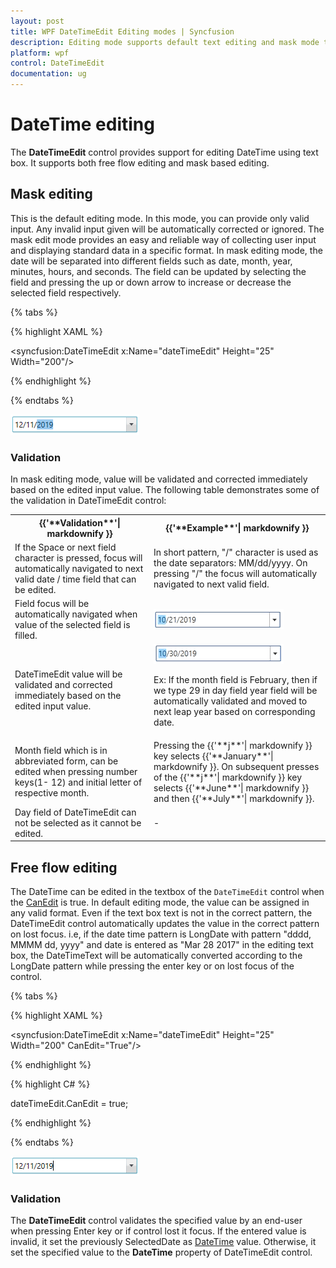 ```yaml
---
layout: post
title: WPF DateTimeEdit Editing modes | Syncfusion
description: Editing mode supports default text editing and mask mode that helps to restrict the date input in formatted values based on a date-time pattern.
platform: wpf
control: DateTimeEdit
documentation: ug
---
```


# DateTime editing

The **DateTimeEdit** control provides support for editing DateTime using text box. It supports both free flow editing and mask based editing. 

## Mask editing

This is the default editing mode. In this mode, you can provide only valid input. Any invalid input given will be automatically corrected or ignored. The mask edit mode provides an easy and reliable way of collecting user input and displaying standard data in a specific format. In mask editing mode, the date will be separated into different fields such as date, month, year, minutes, hours, and seconds. The field can be updated by selecting the field and pressing the up or down arrow to increase or decrease the selected field respectively.

{% tabs %}

{% highlight XAML %}

<syncfusion:DateTimeEdit x:Name="dateTimeEdit" Height="25" Width="200"/>

{% endhighlight %}

{% endtabs %}

![WPF DateTimeEdit mask editing](Editing-Support_images/wpf-datetimeedit-mask-mode.png)

### Validation

In mask editing mode, value will be validated and corrected immediately based on the edited input value.  The following table demonstrates some of the validation in DateTimeEdit control:

<table>
<tr>
<th>
{{'**Validation**'| markdownify }} </th><th>
{{'**Example**'| markdownify }} </th></tr>
<tr>
<td>
If the Space or next field character is pressed, focus will automatically navigated to next valid date / time field that can be edited.</td><td>
In short pattern, "/" character is used as the date separators: MM/dd/yyyy. On pressing "/" the focus will automatically navigated to next valid field.</td></tr>
<tr>
<td>
Field focus will be automatically navigated when value of the selected field is filled.</td><td>
<img src="Editing-Support_images/wpf-datetimeedit-automatic-navigation.gif" alt="WPF DateTimeEdit automatic navigation"> </td></tr>
<tr>
<td>
DateTimeEdit value will be validated and corrected immediately based on the edited input value.
</td><td>
<img src="Editing-Support_images/wpf-datetimeedit-automatic-validation.gif" alt="WPF DateTimeEdit automatic validation">

Ex: If the month field is February, then if we type 29 in day field year field will be automatically validated and moved to next leap year based on corresponding date.</td></tr>
<tr>
<td>
Month field which is in abbreviated form, can be edited when pressing number keys(1- 12) and initial letter of respective month.</td><td>
Pressing the {{'**j**'| markdownify }} key selects {{'**January**'| markdownify }}. On subsequent presses of the {{'**j**'| markdownify }} key selects {{'**June**'| markdownify }} and then {{'**July**'| markdownify }}.</td></tr>
<tr>
<td>
Day field of DateTimeEdit can not be selected as it cannot be edited.</td><td>
- </td></tr>
</table>

## Free flow editing

The DateTime can be edited in the textbox of the `DateTimeEdit` control when the [CanEdit](https://help.syncfusion.com/cr/cref_files/wpf/Syncfusion.Shared.Wpf~Syncfusion.Windows.Shared.DateTimeBase~CanEdit.html) is true. In default editing mode, the value can be assigned in any valid format. Even if the text box text is not in the correct pattern, the DateTimeEdit control automatically updates the value in the correct pattern on lost focus. i.e, if the date time pattern is LongDate with pattern "dddd, MMMM dd, yyyy" and date is entered as "Mar 28 2017" in the editing text box, the DateTimeText will be automatically converted according to the LongDate pattern while pressing the enter key or on lost focus of the control.

{% tabs %}

{% highlight XAML %}

<syncfusion:DateTimeEdit x:Name="dateTimeEdit" Height="25" Width="200" 
                         CanEdit="True"/>

{% endhighlight %}

{% highlight C# %}

dateTimeEdit.CanEdit = true;

{% endhighlight %}

{% endtabs %}

![WPF DateTimeEdit default editing](Editing-Support_images/wpf-datetimeedit-default-mode.png)

### Validation

The **DateTimeEdit** control validates the specified value by an end-user when pressing Enter key or if control lost it focus. If the entered value is invalid, it set the previously SelectedDate as [DateTime](https://help.syncfusion.com/cr/wpf/Syncfusion.Shared.Wpf~Syncfusion.Windows.Shared.DateTimeEdit~DateTime.html) value. Otherwise, it set the specified value to the **DateTime** property of DateTimeEdit control. 

